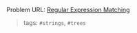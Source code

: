Problem URL: [Regular Expression Matching](https://leetcode.com/problems/regular-expression-matching/)

> tags: `#strings`, `#trees`

